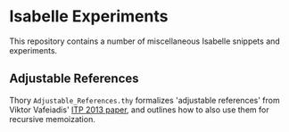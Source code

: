 # Isabelle Experiments

This repository contains a number of miscellaneous Isabelle snippets
and experiments.

## Adjustable References
Thory `Adjustable_References.thy` formalizes 'adjustable references'
from Viktor Vafeiadis' [ITP 2013 paper](https://people.mpi-sws.org/~viktor/arefs/),
and outlines how to also use them for recursive memoization.
